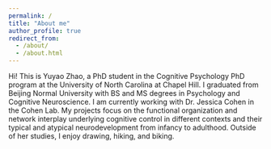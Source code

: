 ```yaml
---
permalink: /
title: "About me"
author_profile: true
redirect_from: 
  - /about/
  - /about.html
---
```


Hi! This is Yuyao Zhao, a PhD student in the Cognitive Psychology PhD program at the University of North Carolina at Chapel Hill. I graduated from Beijing Normal University with BS and MS degrees in Psychology and Cognitive Neuroscience. I am currently working with Dr. Jessica Cohen in the Cohen Lab. My projects focus on the functional organization and network interplay underlying cognitive control in different contexts and their typical and atypical neurodevelopment from infancy to adulthood. Outside of her studies, I enjoy drawing, hiking, and biking.
